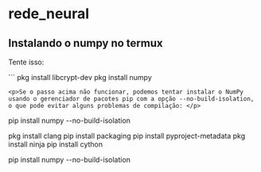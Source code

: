 # rede_neural

## Instalando o numpy no termux
<p>Tente isso:</p>
```
pkg install libcrypt-dev
pkg install numpy

```
<p>Se o passo acima não funcionar, podemos tentar instalar o NumPy usando o gerenciador de pacotes pip com a opção --no-build-isolation, o que pode evitar alguns problemas de compilação: </p>

```
pip install numpy --no-build-isolation

pkg install clang
pip install packaging
pip install pyproject-metadata
pkg install ninja
pip install cython

pip install numpy --no-build-isolation

```
